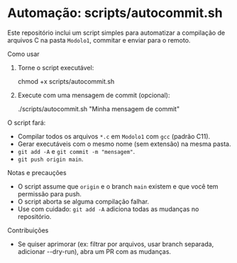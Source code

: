 # Automação: scripts/autocommit.sh

Este repositório inclui um script simples para automatizar a compilação de arquivos C na pasta `Modolo1`, commitar e enviar para o remoto.

Como usar

1. Torne o script executável:

   chmod +x scripts/autocommit.sh

2. Execute com uma mensagem de commit (opcional):

   ./scripts/autocommit.sh "Minha mensagem de commit"

O script fará:
- Compilar todos os arquivos `*.c` em `Modolo1` com `gcc` (padrão C11).
- Gerar executáveis com o mesmo nome (sem extensão) na mesma pasta.
- `git add -A` e `git commit -m "mensagem"`.
- `git push origin main`.

Notas e precauções
- O script assume que `origin` e o branch `main` existem e que você tem permissão para push.
- O script aborta se alguma compilação falhar.
- Use com cuidado: `git add -A` adiciona todas as mudanças no repositório.

Contribuições
- Se quiser aprimorar (ex: filtrar por arquivos, usar branch separada, adicionar --dry-run), abra um PR com as mudanças.
